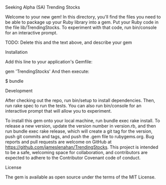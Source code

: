 Seeking Alpha (SA) Trending Stocks

Welcome to your new gem! In this directory, you'll find the files you need to be able to package up your Ruby library into a gem. Put your Ruby code in the file lib/TrendingStocks. To experiment with that code, run bin/console for an interactive prompt.

TODO: Delete this and the text above, and describe your gem

Installation

Add this line to your application's Gemfile:

gem 'TrendingStocks'
And then execute:

$ bundle

Development

After checking out the repo, run bin/setup to install dependencies. Then, run rake spec to run the tests. You can also run bin/console for an interactive prompt that will allow you to experiment.

To install this gem onto your local machine, run bundle exec rake install. To release a new version, update the version number in version.rb, and then run bundle exec rake release, which will create a git tag for the version, push git commits and tags, and push the .gem file to rubygems.org.
Bug reports and pull requests are welcome on GitHub at https://github.com/jameslenahan/TrendingStocks. This project is intended to be a safe, welcoming space for collaboration, and contributors are expected to adhere to the Contributor Covenant code of conduct.

License

The gem is available as open source under the terms of the MIT License.
